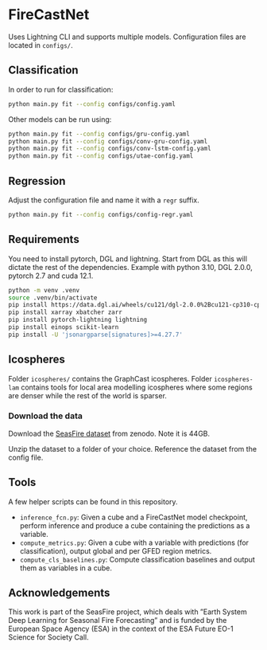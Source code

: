
# FireCastNet

Uses Lightning CLI and supports multiple models. Configuration files are located in `configs/`.

## Classification

In order to run for classification:

```bash
python main.py fit --config configs/config.yaml
```

Other models can be run using:

```bash
python main.py fit --config configs/gru-config.yaml
python main.py fit --config configs/conv-gru-config.yaml
python main.py fit --config configs/conv-lstm-config.yaml
python main.py fit --config configs/utae-config.yaml
```

## Regression

Adjust the configuration file and name it with a `regr` suffix.

```bash
python main.py fit --config configs/config-regr.yaml
```

## Requirements

You need to install pytorch, DGL and lightning. Start from DGL as this will dictate the rest of the dependencies.
Example with python 3.10, DGL 2.0.0, pytorch 2.7 and cuda 12.1.

```bash
python -m venv .venv 
source .venv/bin/activate
pip install https://data.dgl.ai/wheels/cu121/dgl-2.0.0%2Bcu121-cp310-cp310-manylinux1_x86_64.whl
pip install xarray xbatcher zarr
pip install pytorch-lightning lightning
pip install einops scikit-learn
pip install -U 'jsonargparse[signatures]>=4.27.7'
```

## Icospheres

Folder `icospheres/` contains the GraphCast icospheres. Folder `icospheres-lam` contains tools for local
area modelling icospheres where some regions are denser while the rest of the world is sparser.

### Download the data

Download the [SeasFire dataset](https://zenodo.org/record/8055879) from zenodo. Note it is 44GB.

Unzip the dataset to a folder of your choice. Reference the dataset from the config file.

## Tools

A few helper scripts can be found in this repository.

- `inference_fcn.py`: Given a cube and a FireCastNet model checkpoint, perform inference and produce a cube containing the predictions as a variable.
- `compute_metrics.py`: Given a cube with a variable with predictions (for classification), output global and per GFED region metrics.
- `compute_cls_baselines.py`: Compute classification baselines and output them as variables in a cube.

## Acknowledgements

This work is part of the SeasFire project, which deals with
”Earth System Deep Learning for Seasonal Fire Forecasting”
and is funded by the European Space Agency (ESA) in the
context of the ESA Future EO-1 Science for Society Call.
